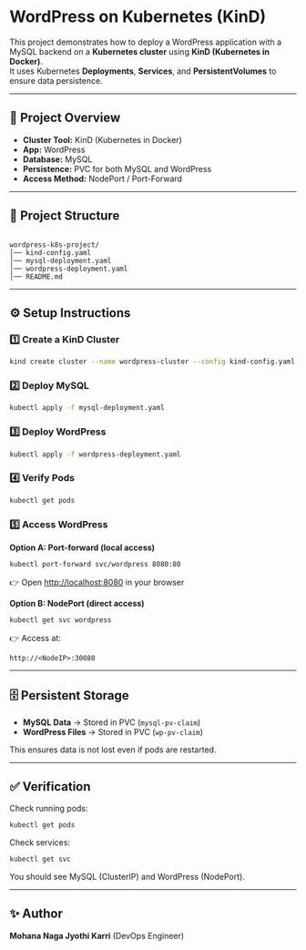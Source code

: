 # WordPress on Kubernetes (KinD)

This project demonstrates how to deploy a WordPress application with a MySQL backend on a **Kubernetes cluster** using **KinD (Kubernetes in Docker)**.  
It uses Kubernetes **Deployments**, **Services**, and **PersistentVolumes** to ensure data persistence.

---

## 🚀 Project Overview
- **Cluster Tool:** KinD (Kubernetes in Docker)
- **App:** WordPress
- **Database:** MySQL
- **Persistence:** PVC for both MySQL and WordPress
- **Access Method:** NodePort / Port-Forward

---

## 📂 Project Structure


```

wordpress-k8s-project/
│── kind-config.yaml
│── mysql-deployment.yaml
│── wordpress-deployment.yaml
│── README.md

````

---

## ⚙️ Setup Instructions

### 1️⃣ Create a KinD Cluster
```bash
kind create cluster --name wordpress-cluster --config kind-config.yaml
````

### 2️⃣ Deploy MySQL

```bash
kubectl apply -f mysql-deployment.yaml
```

### 3️⃣ Deploy WordPress

```bash
kubectl apply -f wordpress-deployment.yaml
```

### 4️⃣ Verify Pods

```bash
kubectl get pods
```

### 5️⃣ Access WordPress

**Option A: Port-forward (local access)**

```bash
kubectl port-forward svc/wordpress 8080:80
```

👉 Open [http://localhost:8080](http://localhost:8080) in your browser

**Option B: NodePort (direct access)**

```bash
kubectl get svc wordpress
```

👉 Access at:

```
http://<NodeIP>:30080
```

---

## 🗄️ Persistent Storage

* **MySQL Data** → Stored in PVC (`mysql-pv-claim`)
* **WordPress Files** → Stored in PVC (`wp-pv-claim`)

This ensures data is not lost even if pods are restarted.

---

## ✅ Verification

Check running pods:

```bash
kubectl get pods
```

Check services:

```bash
kubectl get svc
```

You should see MySQL (ClusterIP) and WordPress (NodePort).

---

## ✨ Author

**Mohana Naga Jyothi Karri** (DevOps Engineer)

```


